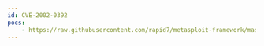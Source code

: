 ```yaml
---
id: CVE-2002-0392
pocs:
    - https://raw.githubusercontent.com/rapid7/metasploit-framework/master/modules/exploits/windows/http/apache_chunked.rb
---
```

